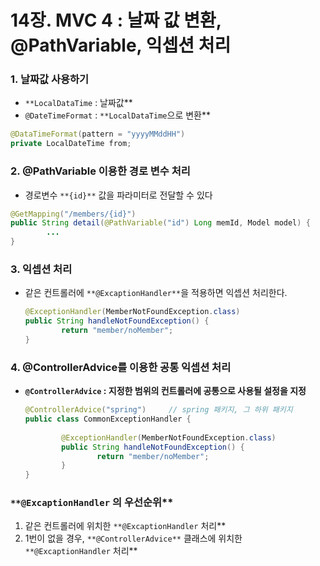 # 14장. MVC 4 : 날짜 값 변환, @PathVariable, 익셉션 처리

### 1. 날짜값 사용하기

- `**LocalDataTime`  : 날짜값**
- `@DateTimeFormat` : `**LocalDataTime`으로 변환**

```java
@DataTimeFormat(pattern = "yyyyMMddHH")
private LocalDateTime from;
```



### 2. @PathVariable 이용한 경로 변수 처리

- 경로변수 `**{id}**` 값을 파라미터로 전달할 수 있다

```java
@GetMapping("/members/{id}")
public String detail(@PathVariable("id") Long memId, Model model) {
		...
}
```

### 3. 익셉션 처리

- 같은 컨트롤러에 `**@ExcaptionHandler**`을 적용하면 익셉션 처리한다.

    ```java
    @ExceptionHandler(MemberNotFoundException.class)
    public String handleNotFoundException() {
    		return "member/noMember";
    }
    ```


### 4. @ControllerAdvice를 이용한 공통 익셉션 처리

- **`@ControllerAdvice` : 지정한 범위의 컨트롤러에 공통으로 사용될 설정을 지정**

    ```java
    @ControllerAdvice("spring")     // spring 패키지, 그 하위 패키지
    public class CommonExceptionHandler {
    	
    		@ExceptionHandler(MemberNotFoundException.class)
    		public String handleNotFoundException() {
    				return "member/noMember";
    		}
    }
    ```


### `**@ExcaptionHandler` 의 우선순위**

1. 같은 컨트롤러에 위치한 `**@ExcaptionHandler` 처리**
2. 1번이 없을 경우, `**@ControllerAdvice**` 클래스에 위치한 `**@ExcaptionHandler` 처리**
